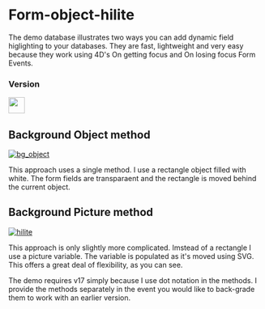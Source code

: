 # Form-object-hilite
The demo database illustrates two ways you can add dynamic field higlighting to your databases. They are fast, lightweight and very easy because they work using 4D's On getting focus and On losing focus Form Events.  

### Version
<img src="https://user-images.githubusercontent.com/1725068/41266195-ddf767b2-6e30-11e8-9d6b-2adf6a9f57a5.png" width="32" height="32" />

## Background Object method
[![bg_object](http://img.youtube.com/vi/ZEekZqvzLBw/0.jpg)](http://www.youtube.com/watch?v=ZEekZqvzLBw "Background Object Demo")

This approach uses a single method. I use a rectangle object filled with white. The form fields are transparaent and the rectangle is moved behind the current object. 

## Background Picture method
[![hilite](http://img.youtube.com/vi/8ZSqCOsNCEE/0.jpg)](http://www.youtube.com/watch?v=8ZSqCOsNCEE "Hilite Demo")

This approach is only slightly more complicated. Imstead of a rectangle I use a picture variable. The variable is populated as it's moved using SVG. This offers a great deal of flexibility, as you can see. 

The demo requires v17 simply because I use dot notation in the methods. I provide the methods separately in the event you would like to back-grade them to work with an earlier version. 
